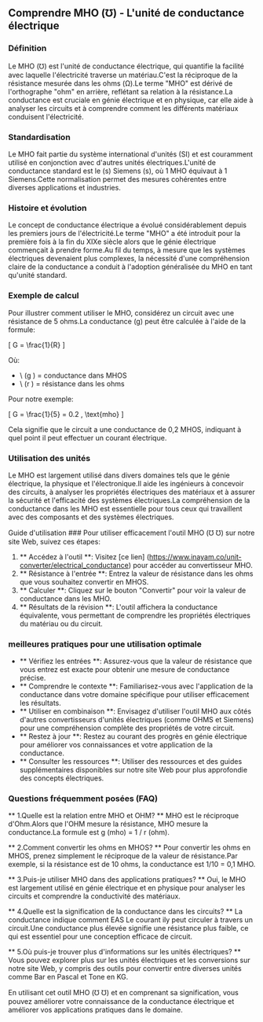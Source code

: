 ## Comprendre MHO (℧) - L'unité de conductance électrique

### Définition
Le MHO (℧) est l'unité de conductance électrique, qui quantifie la facilité avec laquelle l'électricité traverse un matériau.C'est la réciproque de la résistance mesurée dans les ohms (Ω).Le terme "MHO" est dérivé de l'orthographe "ohm" en arrière, reflétant sa relation à la résistance.La conductance est cruciale en génie électrique et en physique, car elle aide à analyser les circuits et à comprendre comment les différents matériaux conduisent l'électricité.

### Standardisation
Le MHO fait partie du système international d'unités (SI) et est couramment utilisé en conjonction avec d'autres unités électriques.L'unité de conductance standard est le (s) Siemens (s), où 1 MHO équivaut à 1 Siemens.Cette normalisation permet des mesures cohérentes entre diverses applications et industries.

### Histoire et évolution
Le concept de conductance électrique a évolué considérablement depuis les premiers jours de l'électricité.Le terme "MHO" a été introduit pour la première fois à la fin du XIXe siècle alors que le génie électrique commençait à prendre forme.Au fil du temps, à mesure que les systèmes électriques devenaient plus complexes, la nécessité d'une compréhension claire de la conductance a conduit à l'adoption généralisée du MHO en tant qu'unité standard.

### Exemple de calcul
Pour illustrer comment utiliser le MHO, considérez un circuit avec une résistance de 5 ohms.La conductance (g) peut être calculée à l'aide de la formule:

\[ G = \frac{1}{R} \]

Où:
- \ (g \) = conductance dans MHOS
- \ (r \) = résistance dans les ohms

Pour notre exemple:

\[ G = \frac{1}{5} = 0.2 \, \text{mho} \]

Cela signifie que le circuit a une conductance de 0,2 MHOS, indiquant à quel point il peut effectuer un courant électrique.

### Utilisation des unités
Le MHO est largement utilisé dans divers domaines tels que le génie électrique, la physique et l'électronique.Il aide les ingénieurs à concevoir des circuits, à analyser les propriétés électriques des matériaux et à assurer la sécurité et l'efficacité des systèmes électriques.La compréhension de la conductance dans les MHO est essentielle pour tous ceux qui travaillent avec des composants et des systèmes électriques.

Guide d'utilisation ###
Pour utiliser efficacement l'outil MHO (℧ ℧) sur notre site Web, suivez ces étapes:

1. ** Accédez à l'outil **: Visitez [ce lien] (https://www.inayam.co/unit-converter/electrical_conductance) pour accéder au convertisseur MHO.
2. ** Résistance à l'entrée **: Entrez la valeur de résistance dans les ohms que vous souhaitez convertir en MHOS.
3. ** Calculer **: Cliquez sur le bouton "Convertir" pour voir la valeur de conductance dans les MHO.
4. ** Résultats de la révision **: L'outil affichera la conductance équivalente, vous permettant de comprendre les propriétés électriques du matériau ou du circuit.

### meilleures pratiques pour une utilisation optimale
- ** Vérifiez les entrées **: Assurez-vous que la valeur de résistance que vous entrez est exacte pour obtenir une mesure de conductance précise.
- ** Comprendre le contexte **: Familiarisez-vous avec l'application de la conductance dans votre domaine spécifique pour utiliser efficacement les résultats.
- ** Utiliser en combinaison **: Envisagez d'utiliser l'outil MHO aux côtés d'autres convertisseurs d'unités électriques (comme OHMS et Siemens) pour une compréhension complète des propriétés de votre circuit.
- ** Restez à jour **: Restez au courant des progrès en génie électrique pour améliorer vos connaissances et votre application de la conductance.
- ** Consulter les ressources **: Utiliser des ressources et des guides supplémentaires disponibles sur notre site Web pour plus approfondie des concepts électriques.

### Questions fréquemment posées (FAQ)

** 1.Quelle est la relation entre MHO et OHM? **
MHO est le réciproque d'Ohm.Alors que l'OHM mesure la résistance, MHO mesure la conductance.La formule est g (mho) = 1 / r (ohm).

** 2.Comment convertir les ohms en MHOS? **
Pour convertir les ohms en MHOS, prenez simplement le réciproque de la valeur de résistance.Par exemple, si la résistance est de 10 ohms, la conductance est 1/10 = 0,1 MHO.

** 3.Puis-je utiliser MHO dans des applications pratiques? **
Oui, le MHO est largement utilisé en génie électrique et en physique pour analyser les circuits et comprendre la conductivité des matériaux.

** 4.Quelle est la signification de la conductance dans les circuits? **
La conductance indique comment EAS Le courant ily peut circuler à travers un circuit.Une conductance plus élevée signifie une résistance plus faible, ce qui est essentiel pour une conception efficace de circuit.

** 5.Où puis-je trouver plus d'informations sur les unités électriques? **
Vous pouvez explorer plus sur les unités électriques et les conversions sur notre site Web, y compris des outils pour convertir entre diverses unités comme Bar en Pascal et Tone en KG.

En utilisant cet outil MHO (℧ ℧) et en comprenant sa signification, vous pouvez améliorer votre connaissance de la conductance électrique et améliorer vos applications pratiques dans le domaine.